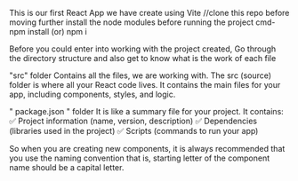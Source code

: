This is our first React App we have create using Vite
//clone this repo before moving further
install the node modules before running the project 
cmd- npm install (or) npm i 

Before you could enter into working with the project created, Go through the directory structure and also get to know what is the work of each file 

"src" folder 
Contains all the files, we are working with. The src (source) folder is where all your React code lives. It contains the main files for your app, including components, styles, and logic.

" package.json " folder 
It is like a summary file for your project. It contains:
✅ Project information (name, version, description)
✅ Dependencies (libraries used in the project)
✅ Scripts (commands to run your app)



So when you are creating new components, it is always recommended that you use the naming convention that is, starting letter of the component name should be a capital letter.

